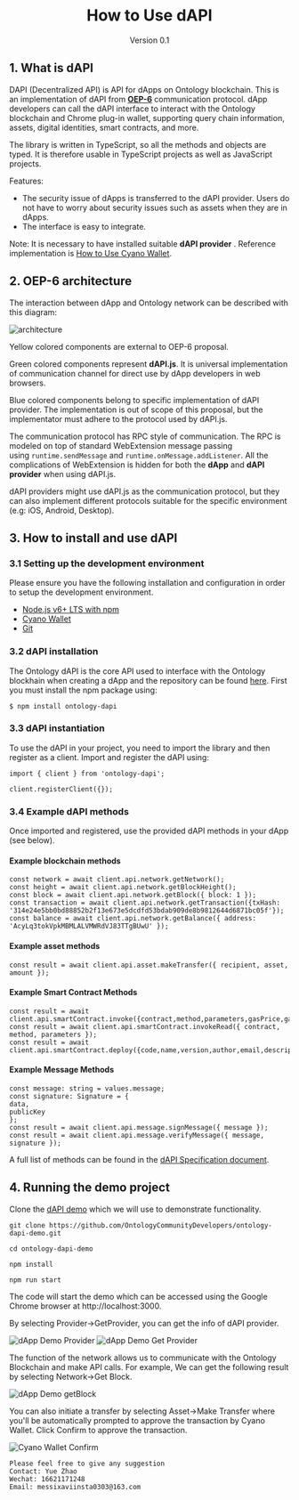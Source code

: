 <h1 align="center">How to Use dAPI</h1>
<p align="center" class="version">Version 0.1</p>

## 1. What is dAPI

DAPI (Decentralized API) is API for dApps on Ontology blockchain. This is an implementation of dAPI from [**OEP-6**](https://github.com/backslash47/OEPs/blob/oep-dapp-api/OEP-6/OEP-6.mediawiki) communication protocol. dApp developers can call the dAPI interface to interact with the Ontology blockchain and Chrome plug-in wallet, supporting query chain information, assets, digital identities, smart contracts, and more.

The library is written in TypeScript, so all the methods and objects are typed. It is therefore usable in TypeScript projects as well as JavaScript projects.

Features:
- The security issue of dApps is transferred to the dAPI provider. Users do not have to worry about security issues such as assets when they are in dApps.
- The interface is easy to integrate.

Note: It is necessary to have installed suitable **dAPI provider** . Reference implementation is [How to Use Cyano Wallet](https://github.com/punicasuite/tutorials/blob/master/toolkits-docs/course03-How%20to%20Use%20Cyano%20Wallet.md).

## 2. OEP-6 architecture 

The interaction between dApp and Ontology network can be described with this diagram:

![architecture](https://upload-images.jianshu.io/upload_images/150344-ec4859be6d4273f3.png?imageMogr2/auto-orient/strip%7CimageView2/2/w/1240)

Yellow colored components are external to OEP-6 proposal.

Green colored components represent **dAPI.js**. It is universal implementation of communication channel for direct use by dApp developers in web browsers.

Blue colored components belong to specific implementation of dAPI provider. The implementation is out of scope of this proposal, but the implementator must adhere to the protocol used by dAPI.js.

The communication protocol has RPC style of communication. The RPC is modeled on top of standard WebExtension message passing using `runtime.sendMessage` and `runtime.onMessage.addListener`. All the complications of WebExtension is hidden for both the **dApp** and **dAPI provider** when using dAPI.js.

dAPI providers might use dAPI.js as the communication protocol, but they can also implement different protocols suitable for the specific environment (e.g: iOS, Android, Desktop).

## 3. How to install and use dAPI

### 3.1 Setting up the development environment

Please ensure you have the following installation and configuration in order to setup the development environment.

- [Node.js v6+ LTS with npm](https://nodejs.org/en/)
- [Cyano Wallet](https://chrome.google.com/webstore/detail/ontology-web-wallet/dkdedlpgdmmkkfjabffeganieamfklkm)
- [Git](https://git-scm.com/)

### 3.2 dAPI installation
The Ontology dAPI is the core API used to interface with the Ontology blockhain when creating a dApp and the repository can be found [here](https://github.com/ontio/ontology-dapi). First you must install the npm package using: 

```
$ npm install ontology-dapi
```

### 3.3 dAPI instantiation

To use the dAPI in your project, you need to import the library and then register as a client.
Import and register the dAPI using:

```
import { client } from 'ontology-dapi';

client.registerClient({});
```

### 3.4 Example dAPI methods

Once imported and registered, use the provided dAPI methods in your dApp (see below).

#### Example blockchain methods

```
const network = await client.api.network.getNetwork();
const height = await client.api.network.getBlockHeight();
const block = await client.api.network.getBlock({ block: 1 });
const transaction = await client.api.network.getTransaction({txHash: '314e24e5bb0bd88852b2f13e673e5dcdfd53bdab909de8b9812644d6871bc05f'});
const balance = await client.api.network.getBalance({ address: 'AcyLq3tokVpkMBMLALVMWRdVJ83TTgBUwU' });
```

#### Example asset methods

```
const result = await client.api.asset.makeTransfer({ recipient, asset, amount });
```

#### Example Smart Contract Methods

```
const result = await client.api.smartContract.invoke({contract,method,parameters,gasPrice,gasLimit,requireIdentity});
const result = await client.api.smartContract.invokeRead({ contract, method, parameters });
const result = await client.api.smartContract.deploy({code,name,version,author,email,description,needStorage,gasPrice,gasLimit});
```
#### Example Message Methods

```
const message: string = values.message;
const signature: Signature = {
data,
publicKey
};
const result = await client.api.message.signMessage({ message });
const result = await client.api.message.verifyMessage({ message, signature });
```

A full list of methods can be found in the [dAPI Specification document](https://github.com/backslash47/OEPs/blob/oep-dapp-api/OEP-6/OEP-6.mediawiki).


## 4. Running the demo project

Clone the [dAPI demo](https://github.com/OntologyCommunityDevelopers/ontology-dapi-demo) which we will use to demonstrate functionality.

```
git clone https://github.com/OntologyCommunityDevelopers/ontology-dapi-demo.git

cd ontology-dapi-demo

npm install

npm run start
```

The code will start the demo which can be accessed using the Google Chrome browser at http://localhost:3000.

By selecting Provider->GetProvider, you can get the info of dAPI provider.

![dApp Demo Provider](http://upload-images.jianshu.io/upload_images/150344-efd27ba3beb1ea3d.png?imageMogr2/auto-orient/strip%7CimageView2/2/w/1240)
![dApp Demo Get Provider](http://upload-images.jianshu.io/upload_images/150344-bfbd5b11e8346f0f.png?imageMogr2/auto-orient/strip%7CimageView2/2/w/1240)

The function of the network allows us to communicate with the Ontology Blockchain and make API calls.  For example, We can get the following result by selecting Network->Get Block.

![dApp Demo getBlock](http://upload-images.jianshu.io/upload_images/150344-2c2c5f1cfe35faf9.png?imageMogr2/auto-orient/strip%7CimageView2/2/w/1240)

You can also initiate a transfer by selecting Asset->Make Transfer where you'll be automatically prompted to approve the transaction by Cyano Wallet. Click Confirm to approve the transaction.

![Cyano Wallet Confirm](http://upload-images.jianshu.io/upload_images/150344-b36e69f45bcf25c7.png?imageMogr2/auto-orient/strip%7CimageView2/2/w/1240)

```
Please feel free to give any suggestion
Contact: Yue Zhao 
Wechat: 16621171248
Email: messixaviinsta0303@163.com
```
